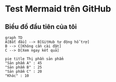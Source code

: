# Test Mermaid trên GitHub
## Biểu đồ đầu tiên của tôi
```mermaid
graph TD
A[Bắt đầu] --> B[GitHub tự động hỗ trợ]
B --> C[Không cần cài đặt]
C --> D[Xem ngay kết quả]
```

```mermaid
pie title Thị phần sản phẩm
"Sản phẩm A" : 45
"Sản phẩm B" : 25
"Sản phẩm C" : 20
"Khác" : 10
```
